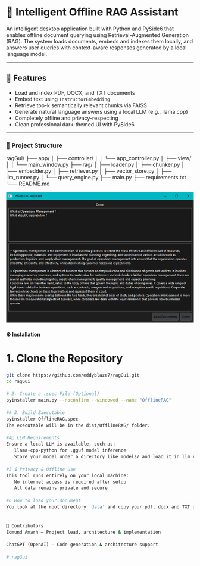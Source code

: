 # 🧠 Intelligent Offline RAG Assistant

An intelligent desktop application built with Python and PySide6 that enables offline document querying using Retrieval-Augmented Generation (RAG). The system loads documents, embeds and indexes them locally, and answers user queries with context-aware responses generated by a local language model.

---

## 🚀 Features

- Load and index PDF, DOCX, and TXT documents
- Embed text using `InstructorEmbedding`
- Retrieve top-k semantically relevant chunks via FAISS
- Generate natural language answers using a local LLM (e.g., llama.cpp)
- Completely offline and privacy-respecting
- Clean professional dark-themed UI with PySide6

---

### 📁 Project Structure

ragGui/
├── app/
│ ├── controller/
│ │ └── app_controller.py
│ ├── view/
│ │ └── main_window.py
├── rag/
│ ├── loader.py
│ ├── chunker.py
│ ├── embedder.py
│ ├── retriever.py
│ ├── vector_store.py
│ ├── llm_runner.py
│ └── query_engine.py
├── main.py
├── requirements.txt
└── README.md



![Offline RAG Assistant UI](RagAssist.PNG)



#### ⚙️ Installation

# 1. Clone the Repository

```bash
git clone https://github.com/eddyblaze7/ragGui.git
cd ragGui  

# 2. Create a .spec File (Optional)
pyinstaller main.py --noconfirm --windowed --name "OfflineRAG"

## 3. Build Executable
pyinstaller OfflineRAG.spec
The executable will be in the dist/OfflineRAG/ folder.

#4🧠 LLM Requirements
Ensure a local LLM is available, such as:
   llama-cpp-python for .gguf model inference
   Store your model under a directory like models/ and load it in llm_runner.py

#5 🔒 Privacy & Offline Use
This tool runs entirely on your local machine:
   No internet access is required after setup
   All data remains private and secure  

#6 How to load your document
You look at the root directory 'data' and copy your pdf, docx and TXT documents before you run your main.py


👥 Contributors
Edmund Amarh — Project lead, architecture & implementation

ChatGPT (OpenAI) — Code generation & architecture support

#   r a g G u i 
 
 